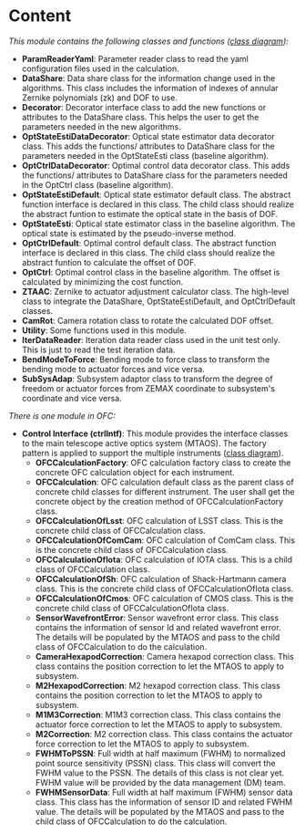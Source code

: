 # Content

*This module contains the following classes and functions ([class diagram](./ofcClassDiag.png)):*

- **ParamReaderYaml**: Parameter reader class to read the yaml configuration files used in the calculation.
- **DataShare**: Data share class for the information change used in the algorithms. This class includes the information of indexes of annular Zernike polynomials (zk) and DOF to use.
- **Decorator**: Decorator interface class to add the new functions or attributes to the DataShare class. This helps the user to get the parameters needed in the new algorithms.
- **OptStateEstiDataDecorator**: Optical state estimator data decorator class. This adds the functions/ attributes to DataShare class for the parameters needed in the OptStateEsti class (baseline algorithm).
- **OptCtrlDataDecorator**: Optimal control data decorator class. This adds the functions/ attributes to DataShare class for the parameters needed in the OptCtrl class (baseline algorithm).
- **OptStateEstiDefault**: Optical state estimator default class. The abstract function interface is declared in this class. The child class should realize the abstract funtion to estimate the optical state in the basis of DOF.
- **OptStateEsti**: Optical state estimator class in the baseline algorithm. The optical state is estimated by the pseudo-inverse method.
- **OptCtrlDefault**: Optimal control default class. The abstract function interface is declared in this class. The child class should realize the abstract funtion to calculate the offset of DOF.
- **OptCtrl**: Optimal control class in the baseline algorithm. The offset is calculated by minimizing the cost function.
- **ZTAAC**: Zernike to actuator adjustment calculator class. The high-level class to integrate the DataShare, OptStateEstiDefault, and OptCtrlDefault classes.
- **CamRot**: Camera rotation class to rotate the calculated DOF offset.
- **Utility**: Some functions used in this module.
- **IterDataReader**: Iteration data reader class used in the unit test only. This is just to read the test iteration data.
- **BendModeToForce**: Bending mode to force class to transform the bending mode to actuator forces and vice versa.
- **SubSysAdap**: Subsystem adaptor class to transform the degree of freedom or actuator forces from ZEMAX coordinate to subsystem's coordinate and vice versa.

*There is one module in OFC:*

- **Control Interface (ctrlIntf)**: This module provides the interface classes to the main telescope active optics system (MTAOS). The factory pattern is applied to support the multiple instruments ([class diagram](./ctrlIntfClassDiag.png)).
  - **OFCCalculationFactory**: OFC calculation factory class to create the concrete OFC calculation object for each instrument.
  - **OFCCalculation**: OFC calculation default class as the parent class of concrete child classes for different instrument. The user shall get the concrete object by the creation method of OFCCalculationFactory class.
  - **OFCCalculationOfLsst**: OFC calculation of LSST class. This is the concrete child class of OFCCalculation class.
  - **OFCCalculationOfComCam**: OFC calculation of ComCam class. This is the concrete child class of OFCCalculation class.
  - **OFCCalculationOfIota**: OFC calculation of IOTA class. This is a child class of OFCCalculation class.
  - **OFCCalculationOfSh**: OFC calculation of Shack-Hartmann camera class. This is the concrete child class of OFCCalculationOfIota class.
  - **OFCCalculationOfCmos**: OFC calculation of CMOS class. This is the concrete child class of OFCCalculationOfIota class.
  - **SensorWavefrontError**: Sensor wavefront error class. This class contains the information of sensor Id and related wavefront error. The details will be populated by the MTAOS and pass to the child class of OFCCalculation to do the calculation.
  - **CameraHexapodCorrection**: Camera hexapod correction class. This class contains the position correction to let the MTAOS to apply to subsystem.
  - **M2HexapodCorrection**: M2 hexapod correction class. This class contains the position correction to let the MTAOS to apply to subsystem.
  - **M1M3Correction**: M1M3 correction class. This class contains the actuator force correction to let the MTAOS to apply to subsystem.
  - **M2Correction**: M2 correction class. This class contains the actuator force correction to let the MTAOS to apply to subsystem.
  - **FWHMToPSSN**: Full width at half maximum (FWHM) to normalized point source sensitivity (PSSN) class. This class will convert the FWHM value to the PSSN. The details of this class is not clear yet. FWHM value will be provided by the data management (DM) team.
  - **FWHMSensorData**: Full width at half maximum (FWHM) sensor data class. This class has the information of sensor ID and related FWHM value. The details will be populated by the MTAOS and pass to the child class of OFCCalculation to do the calculation.

